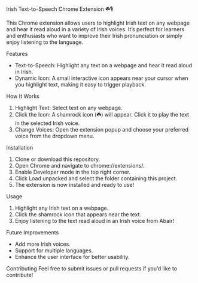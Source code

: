 Irish Text-to-Speech Chrome Extension ☘️🎙️

This Chrome extension allows users to highlight Irish text on any webpage and hear it read aloud in a variety of Irish voices. It’s perfect for learners and enthusiasts who want to improve their Irish pronunciation or simply enjoy listening to the language.

Features
- Text-to-Speech: Highlight any text on a webpage and hear it read aloud in Irish.
- Dynamic Icon: A small interactive icon appears near your cursor when you highlight text, making it easy to trigger playback.

How It Works
1. Highlight Text: Select text on any webpage.
2. Click the Icon: A shamrock icon (☘️) will appear. Click it to play the text in the selected Irish voice.
3. Change Voices: Open the extension popup and choose your preferred voice from the dropdown menu.

Installation
1. Clone or download this repository.
2. Open Chrome and navigate to chrome://extensions/.
3. Enable Developer mode in the top right corner.
4. Click Load unpacked and select the folder containing this project.
5. The extension is now installed and ready to use!

Usage
1. Highlight any Irish text on a webpage.
2. Click the shamrock icon that appears near the text.
3. Enjoy listening to the text read aloud in an Irish voice from Abair!

Future Improvements
- Add more Irish voices.
- Support for multiple languages.
- Enhance the user interface for better usability.

Contributing
Feel free to submit issues or pull requests if you’d like to contribute!
